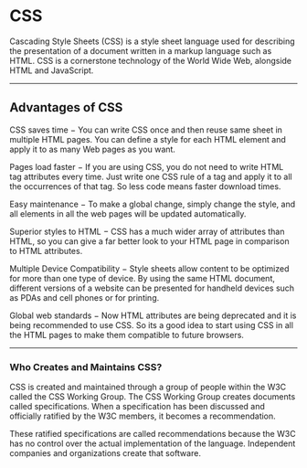 # CSS
Cascading Style Sheets (CSS) is a style sheet language used for describing the presentation of a document written in a markup language such as HTML. CSS is a cornerstone technology of the World Wide Web, alongside HTML and JavaScript.  

---
## Advantages of CSS
CSS saves time − You can write CSS once and then reuse same sheet in multiple HTML pages. You can define a style for each HTML element and apply it to as many Web pages as you want.

Pages load faster − If you are using CSS, you do not need to write HTML tag attributes every time. Just write one CSS rule of a tag and apply it to all the occurrences of that tag. So less code means faster download times.

Easy maintenance − To make a global change, simply change the style, and all elements in all the web pages will be updated automatically.

Superior styles to HTML − CSS has a much wider array of attributes than HTML, so you can give a far better look to your HTML page in comparison to HTML attributes.

Multiple Device Compatibility − Style sheets allow content to be optimized for more than one type of device. By using the same HTML document, different versions of a website can be presented for handheld devices such as PDAs and cell phones or for printing.

Global web standards − Now HTML attributes are being deprecated and it is being recommended to use CSS. So its a good idea to start using CSS in all the HTML pages to make them compatible to future browsers.

---
### Who Creates and Maintains CSS?
CSS is created and maintained through a group of people within the W3C called the CSS Working Group. The CSS Working Group creates documents called specifications. When a specification has been discussed and officially ratified by the W3C members, it becomes a recommendation.

These ratified specifications are called recommendations because the W3C has no control over the actual implementation of the language. Independent companies and organizations create that software.
